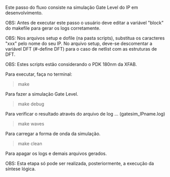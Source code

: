Este passo do fluxo consiste na simulação Gate Level do IP em desenvolvimento.

OBS: Antes de executar este passo o usuário deve editar a variável "block" do makefile para
gerar os logs corretamente.

OBS: Nos arquivos setup e dofile (na pasta scripts), substitua os caracteres "xxx" pelo nome do seu IP. 
No arquivo setup, deve-se descomentar a variável DFT (#-define DFT) para o caso de netlist com as 
estruturas de DFT.

OBS: Estes scripts estão considerando o PDK 180nm da XFAB.

Para executar, faça no terminal:

> make 

Para fazer a simulação Gate Level.

> make debug

Para verificar o resultado através do arquivo de log ... (gatesim_IPname.log)

> make waves

Para carregar a forma de onda da simulação.

> make clean 

Para apagar os logs e demais arquivos gerados.

OBS: Esta etapa só pode ser realizada, posteriormente, a execução da síntese lógica.





